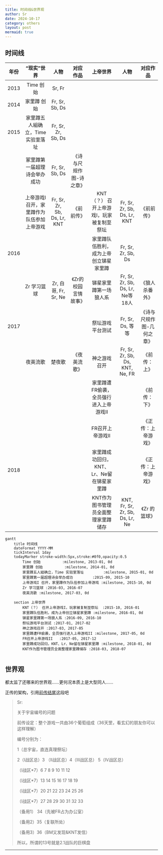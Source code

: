 ```yaml
---
title: 时间线&世界观
author: Sr
date: 2024-10-17
category: others
layout: post
mermaid: true
---
```


## 时间线


|年份|“现实”世界|人物|对应作品|上帝世界|人物|对应作品|
|:-:|:-:|:-:|:-:|:-:|:-:|:-:|
|2013|Time 创始|Sr, Fr| | | | 
|2014|家里蹲 创始|Fr, Sr, Sb, Ds| | | | 
|2015|家里蹲五人組确立，Time 实验室落址|Fr, Sr, Zr, Sb, Ds| | | |
| |冢里蹲第一届超理诗会举办成功|Fr, Sr, Sb, Ds|《诗与尺规作图-诗之章》| | | 
| |上帝游戏I 召开，家里蹲作为队伍参加上帝游戏|Fr, Sr, Zr, Sb, Ds, Lr, KNT| 《前前传》|KNT（？） 召开上帝游戏I，玩家被复制至祭坛|Fr, Sr, Zr, Sb, Ds, Lr, KNT |《前前传》
|2016| | | |家里蹲队伍胜利，成为上帝创立锑星家里蹲|Fr, Sr, Zr, Sb, Ds| 
| |Zr 学习篮球|Zr, 白哥, Fr, Sr, Ne |《Zr的校园言情故事》|锑星家里蹲第一场狼人系|Fr, Sr, Zr, Sb, Ds, Lr, Ne等18人|《狼人杀番外》
|2017| | | |祭坛游戏平台测试|Fr, Sr, Ds, 等等|《诗与尺规作图-几何之章》
| |夜英流歌|楚夜歌|《夜英流歌》|神之游戏召开|Fr, Sr, Zr, Sb, Ds, KNT, Ne, FR|《前传：上》
| | | | |家里蹲遭FR偷袭，全员强行进入上帝游戏II| |《前传：下》
| | | | |FR召开上帝游戏II| |《正传：上帝游戏》
|2018| | | |家里蹲成功回归，KNT、Lr、Ne留在锑星家里蹲| |《正传：上帝游戏》
| | | | |KNT作为图书管理员全面整理家里蹲储存|KNT, Fr, Sr, Zr, Sb, Ds, Lr, Ne|《Zr 的篮球》


```mermaid
gantt
    title 时间线
    dateFormat YYYY-MM
    tickInterval 1day
    todayMarker stroke-width:5px,stroke:#0f0,opacity:0.5
        Time 创始          :milestone, 2013-01, 0d
        家里蹲 创始          :milestone, 2014-01, 0d
        家里蹲五人組确立，Time 实验室落址         :milestone, 2015-01, 0d
        冢里蹲第一届超理诗会举办成功         :2015-09, 2015-10
        上帝游戏I 召开，家里蹲作为队伍参加上帝游戏 :milestone, 2015-10, 0d
        Zr 学习篮球 :2016-03, 2016-07
        夜英流歌 :milestone, 2017-03, 0d

    section 上帝世界
        KNT（？） 召开上帝游戏I，玩家被复制至祭坛  :2015-10, 2016-01
        家里蹲队伍胜利，成为上帝创立锑星家里蹲 :milestone, 2016-01, 0d
        锑星家里蹲第一场狼人系 :2016-09, 2016-10
        祭坛游戏平台测试 :2017-01, 2017-02
        神之游戏召开 :2017-03, 2017-05
        家里蹲遭FR偷袭，全员强行进入上帝游戏II :milestone, 2017-05, 0d
        FR召开上帝游戏II	 :2017-05, 2017-12
        家里蹲成功回归，KNT、Lr、Ne留在锑星家里蹲 :milestone, 2018-01, 0d
        KNT作为图书管理员全面整理家里蹲储存 :2018-03, 2018-07


```

## 世界观

都太监了还哪来的世界观……更何况本质上是大型同人……

正传的架构，引用[前传结尾](https://h1su.github.io/long/2016-08-16-qianzhuanjiewei/)这段吧

>Sr: 
>
>关于宇宙编号的问题
>
>前传设定：整个游戏一共由36个葡萄组成（36天罡，看玄幻的朋友你可以这样理解）
>
>编号分别为：
>
>1（总宇宙，直连真理祭坛）
>
>2（I战区总）3 （II战区总）4（III战区总） 5（IV战区总）
>
>（I战区*7）6 7 8 9 10 11 12
>
>（I战区*7）13 14 15 16 17 18 19
>
>（I战区*7）20 21 22 23 24 25 26
>
>（I战区*7）27 28 29 30 31 32 33
>
>（备用1） 34（先被FR占为办公室）
>
>（备用2）35（复联所处）
>
>（备用3）36（BM又发现&KNT发信）
>
>所以，所谓的13号就是2.1战队的巨棋盘

---


